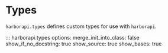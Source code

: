 # Types

`harborapi.types` defines custom types for use with `harborapi`.

::: harborapi.types
    options:
        merge_init_into_class: false
        show_if_no_docstring: true
        show_source: true
        show_bases: true
